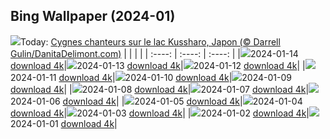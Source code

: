 ## Bing Wallpaper (2024-01)
![](https://global.bing.com/th?id=OHR.HokkaidoSwans_FR-FR2489851452_UHD.jpg&w=1000)Today: [Cygnes chanteurs sur le lac Kussharo, Japon (© Darrell Gulin/DanitaDelimont.com)](https://global.bing.com/th?id=OHR.HokkaidoSwans_FR-FR2489851452_UHD.jpg)
|      |      |      |
| :----: | :----: | :----: |
|![](https://global.bing.com/th?id=OHR.HokkaidoSwans_FR-FR2489851452_UHD.jpg&pid=hp&w=384&h=216&rs=1&c=4)2024-01-14 [download 4k](https://global.bing.com/th?id=OHR.HokkaidoSwans_FR-FR2489851452_UHD.jpg)|![](https://global.bing.com/th?id=OHR.HanaHighway_FR-FR2322911528_UHD.jpg&pid=hp&w=384&h=216&rs=1&c=4)2024-01-13 [download 4k](https://global.bing.com/th?id=OHR.HanaHighway_FR-FR2322911528_UHD.jpg)|![](https://global.bing.com/th?id=OHR.BukhansanSeoul_FR-FR2089322284_UHD.jpg&pid=hp&w=384&h=216&rs=1&c=4)2024-01-12 [download 4k](https://global.bing.com/th?id=OHR.BukhansanSeoul_FR-FR2089322284_UHD.jpg)|
|![](https://global.bing.com/th?id=OHR.LynxSnow_FR-FR2285365573_UHD.jpg&pid=hp&w=384&h=216&rs=1&c=4)2024-01-11 [download 4k](https://global.bing.com/th?id=OHR.LynxSnow_FR-FR2285365573_UHD.jpg)|![](https://global.bing.com/th?id=OHR.MilopotamosStairs_FR-FR2141657119_UHD.jpg&pid=hp&w=384&h=216&rs=1&c=4)2024-01-10 [download 4k](https://global.bing.com/th?id=OHR.MilopotamosStairs_FR-FR2141657119_UHD.jpg)|![](https://global.bing.com/th?id=OHR.BalloonDay_FR-FR1975351459_UHD.jpg&pid=hp&w=384&h=216&rs=1&c=4)2024-01-09 [download 4k](https://global.bing.com/th?id=OHR.BalloonDay_FR-FR1975351459_UHD.jpg)|
|![](https://global.bing.com/th?id=OHR.BerninaPass_FR-FR1590880403_UHD.jpg&pid=hp&w=384&h=216&rs=1&c=4)2024-01-08 [download 4k](https://global.bing.com/th?id=OHR.BerninaPass_FR-FR1590880403_UHD.jpg)|![](https://global.bing.com/th?id=OHR.DevilsMarbles_FR-FR1418224441_UHD.jpg&pid=hp&w=384&h=216&rs=1&c=4)2024-01-07 [download 4k](https://global.bing.com/th?id=OHR.DevilsMarbles_FR-FR1418224441_UHD.jpg)|![](https://global.bing.com/th?id=OHR.GuadeloupeCarnival_FR-FR1231104335_UHD.jpg&pid=hp&w=384&h=216&rs=1&c=4)2024-01-06 [download 4k](https://global.bing.com/th?id=OHR.GuadeloupeCarnival_FR-FR1231104335_UHD.jpg)|
|![](https://global.bing.com/th?id=OHR.HarbinFestival_FR-FR0937758437_UHD.jpg&pid=hp&w=384&h=216&rs=1&c=4)2024-01-05 [download 4k](https://global.bing.com/th?id=OHR.HarbinFestival_FR-FR0937758437_UHD.jpg)|![](https://global.bing.com/th?id=OHR.GoldenGateLight_FR-FR0705317378_UHD.jpg&pid=hp&w=384&h=216&rs=1&c=4)2024-01-04 [download 4k](https://global.bing.com/th?id=OHR.GoldenGateLight_FR-FR0705317378_UHD.jpg)|![](https://global.bing.com/th?id=OHR.Cheserys_FR-FR0495311297_UHD.jpg&pid=hp&w=384&h=216&rs=1&c=4)2024-01-03 [download 4k](https://global.bing.com/th?id=OHR.Cheserys_FR-FR0495311297_UHD.jpg)|
|![](https://global.bing.com/th?id=OHR.BhutanSolstice_FR-FR0006679350_UHD.jpg&pid=hp&w=384&h=216&rs=1&c=4)2024-01-02 [download 4k](https://global.bing.com/th?id=OHR.BhutanSolstice_FR-FR0006679350_UHD.jpg)|![](https://global.bing.com/th?id=OHR.SleepingFox_FR-FR9573665261_UHD.jpg&pid=hp&w=384&h=216&rs=1&c=4)2024-01-01 [download 4k](https://global.bing.com/th?id=OHR.SleepingFox_FR-FR9573665261_UHD.jpg)|